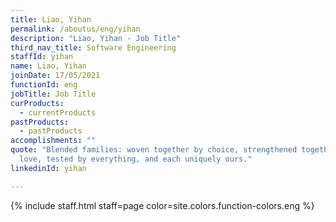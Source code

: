 ```yaml
---
title: Liao, Yihan
permalink: /aboutus/eng/yihan
description: "Liao, Yihan - Job Title"
third_nav_title: Software Engineering
staffId: yihan
name: Liao, Yihan
joinDate: 17/05/2021
functionId: eng
jobTitle: Job Title
curProducts:
  - currentProducts
pastProducts:
  - pastProducts
accomplishments: ""
quote: "Blended families: woven together by choice, strengthened together by
  love, tested by everything, and each uniquely ours."
linkedinId: yihan

---
```


{% include staff.html staff=page color=site.colors.function-colors.eng %}

